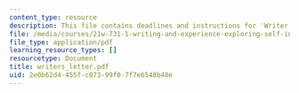 ```yaml
---
content_type: resource
description: This file contains deadlines and instructions for 'Writer's Letter' assignment.
file: /media/courses/21w-731-1-writing-and-experience-exploring-self-in-society-spring-2004/2e0b62d4455fc07399f07f7e6548b48e_writers_letter.pdf
file_type: application/pdf
learning_resource_types: []
resourcetype: Document
title: writers_letter.pdf
uid: 2e0b62d4-455f-c073-99f0-7f7e6548b48e
---
```

